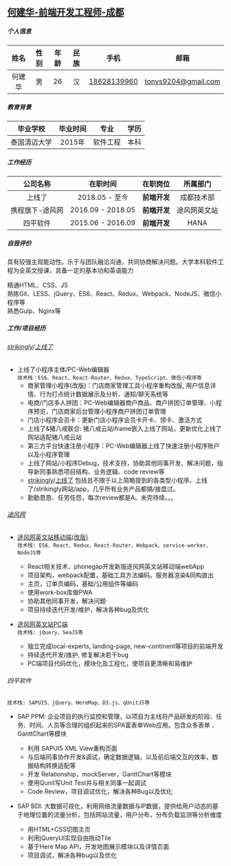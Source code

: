 ## [何建华-前端开发工程师-成都](https://github.com/TonyHey/tony-cv)

##### 个人信息
| 姓名 | 性别 | 年龄 | 民族 | 手机 | 邮箱 |
| :-: | :-:| :-:| :-: | :-:| :-:|
| 何建华 | 男 | 26 | 汉 | <a href="tel:18628139960">18628139960</a> | tonys9204@gmail.com |

##### 教育背景
| 毕业学校 | 毕业时间 | 专业 | 学历 |
| :-: | :-: | :-: | :-: |
| 泰国清迈大学 | 2015年 | 软件工程 | 本科 |

##### 工作经历
| 公司名称 | 在职时间 | 在职岗位 | 所属部门 |
| :-: | :-: | :-: | :-: |
| 上线了 | 2018.05 - 至今 | **前端开发** | 成都技术部 |
| 携程旗下-途风网 | 2016.09 - 2018.05 | **前端开发** | 途风网英文站 |
| 四平软件 | 2015.06 - 2016.09 | **前端开发** | HANA |

##### 自我评价
具有较强主观能动性。乐于与团队融洽沟通，共同协商解决问题。大学本科软件工程为全英文授课，具备一定的基本功和英语能力

精通HTML、CSS、JS<br/>
熟练Git、LESS、jQuery、ES6、React、Redux、Webpack、NodeJS、微信小程序等<br/>
熟悉Gulp、Nginx等

##### 工作/项目经历

###### [strikingly](https://www.strikingly.com)/[上线了](https://www.sxl.cn)
  * 上线了小程序主体/PC-Web编辑器<br/>
  `技术栈：ES6、React、React-Router、Redux、TypeScript、微信小程序等`
    * 商家管理小程序(改版)：门店商家管理工具小程序重构改版, 用户信息详情、行为打点统计数据展示及分析、通知/聊天系统等
    * 电商/门店多人拼团：PC-Web编辑器商户商品、商户拼团订单管理、小程序预览，门店商家后台管理小程序商户拼团订单管理
    * 门店小程序会员卡：更新门店小程序会员卡开卡、领卡、激活方式
    * 上线了&猪八戒联合: 猪八戒云站iframe嵌入上线了网站，更新优化上线了网站适配猪八戒云站
    * 第三方平台快速注册小程序：PC-Web编辑器上线了快速注册小程序账户以及小程序管理
    * 上线了网站/小程序Debug，技术支持，协助其他同事开发、解决问题，指导新同事熟悉项目结构、业务逻辑、code review等
    * [strikingly](https://www.strikingly.com)/[上线了](https://www.sxl.cn) 包括且不限于以上简略提到的各类型小程序、上线了/strikingly网站/app，几乎所有业务产品都搞/接盘过。
    * 勤勤恳恳、任劳任怨，每次review都是A。未完待续。。。

###### [途风网](https://cn.toursforfun.com)
  * [途风网英文站移动端(改版)](https://m.tours4fun.com)<br/>
    `技术栈: ES6、React、Redux、React-Router、Webpack、service-worker、NodeJS等`
    * React相关技术、phonegap开发新版途风网英文站移动端webApp
    * 项目架构，webpack配置，基础工具方法编码。服务器渲染&同构直出
    * 主页，订单页编码，基础/公用组件等编码
    * 使用work-box库做PWA
    * 协助其他同事开发，解决问题·
    * 项目持续迭代开发/维护，解决各种bug及优化

  * [途风网英文站PC端](https://www.tours4fun.com)<br/>
    `技术栈: jQuery、SeaJS等`
    * 独立完成local-experts, landing-page, new-continent等项目的前端开发
    * 持续迭代开发/维护, 修复解决若干bug
    * PC端项目代码优化，模块化及工程化，使项目更清晰和易维护

###### 四平软件
  `技术栈: SAPUI5、jQuery、HereMap、D3.js、qUnitJS等`
  * SAP PPM: 企业项目的执行监控和管理，以项目为主线将产品研发的阶段、任务、时间、人员等合理的组织起来的SPA富表单Web应用。包含众多表单 、GanttChart等模块
    * 利用 SAPUI5 XML View重构页面
    * 与后端同事协作开发&调试，确定数据逻辑，以及前后端交互的效率，数据结构转换适配等
    * 开发 Relationship，mockServer，GanttChart等模块
    * 使用Qunit写Unit Test并与相关同事一起调试
    * Code Review，项目调试优化，解决各种Bug以及优化

  * SAP BDI: 大数据可视化，利用网络流量数据与IP数据，提供给用户动态的基于地理位置的流量分析，包括网站流量，用户分布，分布负载监测等分析维度
    * 用HTML+CSS切图主页
    * 利用jQueryUI实现自由拖动Tile
    * 基于Here Map API，开发地图展示模块以及详情页面
    * 项目调试，解决各种bug以及优化
